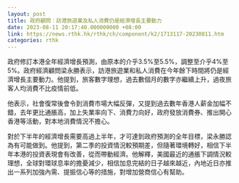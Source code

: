 ```yaml
---
layout: post
title: 政府顧問︰訪港旅遊業及私人消費仍是經濟增長主要動力
date: 2023-08-11 20:17:40.000000000 +08:00
link: https://news.rthk.hk/rthk/ch/component/k2/1713117-20230811.htm
categories: rthk
---
```


政府修訂本港全年經濟增長預測，由原本的介乎3.5%至5.5%，調整至介乎4%至5%。政府經濟顧問梁永勝表示，訪港旅遊業和私人消費在今年餘下時間將仍是經濟增長主要動力。他提到，旅客數字理想，過去數個月的數字亦繼續上升，過夜旅客人均消費不比疫情前低。

他表示，社會復常後會令到消費市場大幅反彈，又提到過去數年香港人薪金加幅不錯，去年更比通脹高，加上失業率向下、消費力向好，政府發放消費券、推出開心香港等活動，對本地消費情況不擔心。

對於下半年的經濟增長需要高過上半年，才可達到政府預測的全年目標，梁永勝認為有可能做到。他提到，第二季的投資情況較預期差，但隨著環境轉好，相信下半年本港的投資表現會有改善，從而帶動經濟。他解釋，美國最近的通脹下調情況較理想，全球對環球息率的擔憂減少，相信加息完結的日子越來越近，內地近日亦推出一系列加強內需、提振信心等的措施，對增加營商信心有幫助。
